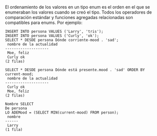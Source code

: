 El ordenamiento de los valores en un tipo enum es el orden en el que  se enumeraban los valores cuando se creó el tipo. Todos los operadores  de comparación estándar y funciones agregadas relacionadas son  compatibles para enums. Por ejemplo:

```
INSERT INTO persona VALUES ('Larry', 'tris');
INSERT INTO persona VALUES ('Curly', 'ok');
SELECT * DESDE persona Dónde corriente-mood . 'sad';
 nombre de la actualidad
--------------------
 Moe, feliz
 Curly ok
(2 filas)

SELECT * DESDE persona Dónde está presente.mood . 'sad' ORDER BY current-mood;
 nombre de la actualidad
--------------------
 Curly ok
 Moe, feliz
(2 filas)

Nombre SELECT
De persona
LO ADEMood = (SELECT MIN(current-mood) FROM person);
 nombre
------
 Larry
(1 fila)
```
